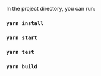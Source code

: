 In the project directory, you can run:

### `yarn install`

### `yarn start`

### `yarn test`

### `yarn build`
